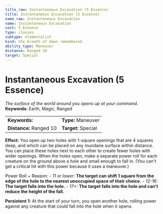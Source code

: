 ```yaml
---
title_raw: Instantaneous Excavation (5 Essence)
title: Instantaneous Excavation (5 Essence)
name_raw: Instantaneous Excavation
name: Instantaneous Excavation
cost: 5 Essence
type: classes
subtype: elementalist
kind: the breath of dawn remembered
ability_type: Maneuver
distance: Ranged 10
target: Special
---
```


# Instantaneous Excavation (5 Essence)

*The surface of the world around you opens up at your command.* **Keywords:** Earth, Magic, Ranged

|                         |                     |
| :---------------------- | :------------------ |
| **Keywords:**           | **Type:** Maneuver  |
| **Distance:** Ranged 10 | **Target:** Special |

**Effect:** You open up two holes with 1-square openings that are 4 squares deep, and which can be placed on any mundane surface within distance. You can place these holes next to each other to create fewer holes with wider openings. When the holes open, make a separate power roll for each creature on the ground above a hole and small enough to fall in. (You can't get a critical hit with this power because it uses a maneuver.)

Power Roll + Reason: - *11 or lower:* **The target can shift 1 square from the edge of the hole to the nearest unoccupied space of their choice.** - *12-16:* **The target falls into the hole.** - *17+:* **The target falls into the hole and can't reduce the height of the fall.**

**Persistent 1:** At the start of your turn, you open another hole, rolling power against any creature that could fall into the hole when it opens.

